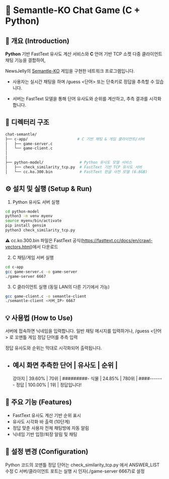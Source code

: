# 🧠 Semantle-KO Chat Game (C + Python)


## 📝 개요 (Introduction)

**Python** 기반 FastText 유사도 계산 서비스와 **C** 언어 기반 TCP 소켓 다중 클라이언트 채팅 기능을 결합하여,

NewsJelly의 [Semantle-KO](https://semantle-ko.newsjel.ly/) 게임을 구현한 네트워크 프로그램입니다.


+ 사용자는 실시간 채팅을 하며 /guess <단어> 또는 단축키로 정답을 추측할 수 있습니다.
  
+ 서버는 FastText 모델을 통해 단어 유사도와 순위를 계산하고, 추측 결과를 시각화합니다.
  


## 📂 디렉터리 구조
```bash
chat-semantle/
├── c-app/                      # C 기반 채팅 & 게임 클라이언트/서버
│   ├── game-server.c         
│   └── game-client.c         
│    
│
├── python-model/                # Python 유사도 모델 서비스
│   ├── check_similarity_tcp.py  # FastText 기반 TCP 유사도 서버
│   └── cc.ko.300.bin            # FastText 한글 사전 모델 (6.8GB)
```


## ⚙️ 설치 및 실행 (Setup & Run)
1. Python 유사도 서버 실행
```bash
cd python-model
python3 -m venv myenv
source myenv/bin/activate
pip install gensim
python3 check_similarity_tcp.py
```
⚠️ cc.ko.300.bin 파일은 FastText 공식(https://fasttext.cc/docs/en/crawl-vectors.html)에서 다운로드

2. C 채팅/게임 서버 실행
```bash
cd c-app
gcc game-server.c -o game-server
./game-server 6667
```

3. C 클라이언트 실행 (동일 LAN의 다른 기기에서 가능)
```bash
gcc game-client.c -o semantle-client
./semantle-client <서버_IP> 6667
```


## 💡 사용법 (How to Use)
서버에 접속하면 닉네임을 입력합니다.
일반 채팅 메시지를 입력하거나,
/guess <단어> 로 꼬맨틀 게임 정답 단어를 추측 입력

정답 유사도와 순위는 막대로 시각화되어 출력됩니다.

+ 예시 화면
  추측한 단어 |   유사도   |    순위    |
  ------------------------------------------
  강아지     |   39.60%  | 70위      | #########-
  식물      |   24.85%  | 780위     | ####-------
  정답      |  100.00%  | 1위       | 정답입니다!


## 🎯 주요 기능 (Features)
+ FastText 유사도 계산 기반 순위 표시
+ 유사도 시각화 바 출력 (10단계)
+ 정답 맞춘 사용자 전체 채팅방에 자동 알림
+ 닉네임 기반 입장/퇴장 알림 및 채팅


## 🔧 설정 변경 (Configuration)
Python 코드의 꼬맨틀 정답 단어는 check_similarity_tcp.py 에서 ANSWER_LIST 수정
C 서버/클라이언트 포트는 실행 시 인자(./game-server 6667)로 설정
